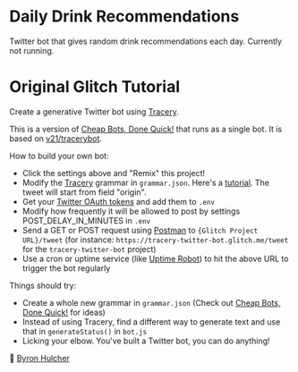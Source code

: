 # Daily Drink Recommendations
Twitter bot that gives random drink recommendations each day. Currently not running.

# Original Glitch Tutorial
Create a generative Twitter bot using [Tracery](http://tracery.io/). 

This is a version of [Cheap Bots, Done Quick!](http://cheapbotsdonequick.com/) that runs as a single bot. It is based on [v21/tracerybot](http://github.com/v21/tracerybot). 

How to build your own bot:
- Click the settings above and "Remix" this project!
- Modify the [Tracery](http://tracery.io/) grammar in `grammar.json`. Here's a [tutorial](http://www.crystalcodepalace.com/traceryTut.html). The tweet will start from field "origin".
- Get your [Twitter OAuth tokens](http://botwiki.org/tutorials/how-to-create-a-twitter-app ) and add them to `.env` 
- Modify how frequently it will be allowed to post by settings POST_DELAY_IN_MINUTES in `.env`
- Send a GET or POST request using [Postman](https://chrome.google.com/webstore/detail/postman/fhbjgbiflinjbdggehcddcbncdddomop?hl=en) to `{Glitch Project URL}/tweet` (for instance: `https://tracery-twitter-bot.glitch.me/tweet` for the `tracery-twitter-bot` project)
- Use a cron or uptime service (like [Uptime Robot](http://uptimerobot.com)) to hit the above URL to trigger the bot regularly

Things should try:
- Create a whole new grammar in `grammar.json` (Check out [Cheap Bots, Done Quick!](http://cheapbotsdonequick.com/) for ideas)
- Instead of using Tracery, find a different way to generate text and use that in `generateStatus()` in `bot.js`
- Licking your elbow. You've built a Twitter bot, you can do anything!

🤖 [Byron Hulcher](http://twitter.com/hypirlink)

